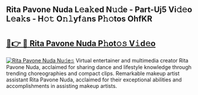 ## Rita Pavone Nuda L𝚎a𝚔ed N𝚞𝚍e - Part-Uj5 Vi𝚍𝚎o L𝚎a𝚔s - H𝚘𝚝 O𝚗𝚕yf𝚊ns P𝚑𝚘tos OhfKR

# <h2><a href="http://kfctvim.oniu.top/?m=Rita+Pavone+Nuda">🔗👉 🔴 Rita Pavone Nuda P𝚑ot𝚘𝚜 V𝚒d𝚎o</a></h2>

[![Rita Pavone Nuda Nu𝚍e𝚜](https://i.imgur.com/0qMVB7G.gif)](http://kfctvim.oniu.top/?m=Rita+Pavone+Nuda)
Virtual entertainer and multimedia creator Rita Pavone Nuda, acclaimed for sharing dance and lifestyle knowledge through trending choreographies and compact clips. Remarkable makeup artist assistant Rita Pavone Nuda, acclaimed for their exceptional abilities and accomplishments in assisting makeup artists.  
